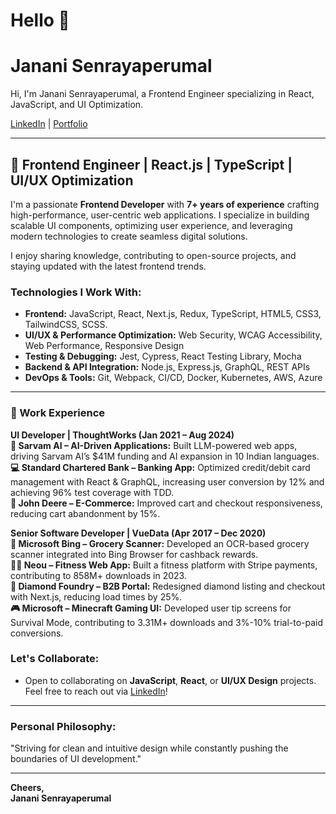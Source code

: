 # Hello 👋

# Janani Senrayaperumal 

Hi, I'm Janani Senrayaperumal, a Frontend Engineer specializing in React, JavaScript, and UI Optimization.

[LinkedIn](https://www.linkedin.com/in/jiya-janani/) | [Portfolio](https://jananisenrayaperumal.github.io/jansite/) 

---

## 🚀 Frontend Engineer | React.js | TypeScript | UI/UX Optimization

I'm a passionate **Frontend Developer** with **7+ years of experience** crafting high-performance, user-centric web applications. I specialize in building scalable UI components, optimizing user experience, and leveraging modern technologies to create seamless digital solutions.

I enjoy sharing knowledge, contributing to open-source projects, and staying updated with the latest frontend trends.

### Technologies I Work With:
- **Frontend:** JavaScript, React, Next.js, Redux, TypeScript, HTML5, CSS3, TailwindCSS, SCSS.
- **UI/UX & Performance Optimization:**  Web Security, WCAG Accessibility, Web Performance, Responsive Design
- **Testing & Debugging:** Jest, Cypress, React Testing Library, Mocha
- **Backend & API Integration:** Node.js, Express.js, GraphQL, REST APIs
- **DevOps & Tools:** Git, Webpack, CI/CD, Docker, Kubernetes, AWS, Azure

---

### 💼 Work Experience ###
**UI Developer | ThoughtWorks (Jan 2021 – Aug 2024)** </br>
**🤖 Sarvam AI – AI-Driven Applications:** Built LLM-powered web apps, driving Sarvam AI’s $41M funding and AI expansion in 10 Indian languages. </br>
**💻 Standard Chartered Bank – Banking App:** Optimized credit/debit card management with React & GraphQL, increasing user conversion by 12% and achieving 96% test coverage with TDD. </br>
**🚜 John Deere – E-Commerce:** Improved cart and checkout responsiveness, reducing cart abandonment by 15%. </br>

**Senior Software Developer | VueData (Apr 2017 – Dec 2020)** </br>
**🛒 Microsoft Bing – Grocery Scanner:** Developed an OCR-based grocery scanner integrated into Bing Browser for cashback rewards. </br>
**🏋️‍♂️ Neou – Fitness Web App:** Built a fitness platform with Stripe payments, contributing to 858M+ downloads in 2023. </br>
**🌟 Diamond Foundry – B2B Portal:** Redesigned diamond listing and checkout with Next.js, reducing load times by 25%. </br>
**🎮 Microsoft – Minecraft Gaming UI:** Developed user tip screens for Survival Mode, contributing to 3.31M+ downloads and 3%-10% trial-to-paid conversions. </br>

### Let's Collaborate:
- Open to collaborating on **JavaScript**, **React**, or **UI/UX Design** projects.  
  Feel free to reach out via [LinkedIn](https://www.linkedin.com/in/jiya-janani/)!

---

### Personal Philosophy:
"Striving for clean and intuitive design while constantly pushing the boundaries of UI development."

---

**Cheers,**  
**Janani Senrayaperumal**  
